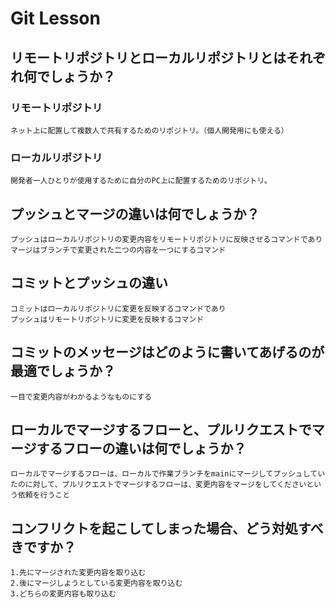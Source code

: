 
# Git Lesson

## リモートリポジトリとローカルリポジトリとはそれぞれ何でしょうか？

  ### リモートリポジトリ

    ネット上に配置して複数人で共有するためのリポジトリ。（個人開発用にも使える）
    
  ### ローカルリポジトリ

    開発者一人ひとりが使用するために自分のPC上に配置するためのリポジトリ。

## プッシュとマージの違いは何でしょうか？

    プッシュはローカルリポジトリの変更内容をリモートリポジトリに反映させるコマンドであり
    マージはブランチで変更された二つの内容を一つにするコマンド

## コミットとプッシュの違い
    コミットはローカルリポジトリに変更を反映するコマンドであり
    プッシュはリモートリポジトリに変更を反映するコマンド

## コミットのメッセージはどのように書いてあげるのが最適でしょうか？

    一目で変更内容がわかるようなものにする

## ローカルでマージするフローと、プルリクエストでマージするフローの違いは何でしょうか？

    ローカルでマージするフローは、ローカルで作業ブランチをmainにマージしてプッシュしていたのに対して、プルリクエストでマージするフローは、変更内容をマージをしてくださいという依頼を行うこと
    
## コンフリクトを起こしてしまった場合、どう対処すべきですか？
    1.先にマージされた変更内容を取り込む
    2.後にマージしようとしている変更内容を取り込む
    3.どちらの変更内容も取り込む